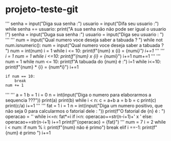 # projeto-teste-git


'''
senha = input("Diga sua senha :")
usuario = input("Difa seu usuario :")
while senha == usuario:
    print("A sua senha não não pode ser igual o usuario !")
    senha = input("Duga sua senha :")
    usuario = input("Diga seu usuario : ")
'''
'''
num = input("Qual numero voce deseja saber a tabuada ? ")
while not num.isnumeric():
    num = input("Qual numero voce deseja saber a tabuada ? ")
num = int(num)
i = 1
while i <= 10:
    print(f"{num} x {i} = {num*i}")
    i+=1
'''
'''
i = 1
num = 1
while i <=10:
    print(f"{num} x {i} = {num*i}")
    i+=1
    num+=1
'''
'''
num = 1
while num <= 10:
    print(f"A tabuada do {num} é  :")
    i=1
    while i<=10:
        print(f"{num} * {i} = {num*i}")
        i+=1

    if num == 10:
        break
    num += 1
'''
'''
a = 1
b = 1
i = 0
n = int(input("Diga o numero para elaborarmos a sequencia  ???"))
print(a)
print(b)
while i < n:
    c = a+b
    a = b
    b = c
    print(c)
    print(c/a)
    i+=1 
'''
'''
fat = 1
i = 1
n = int(input("Diga um numero positivo, que não seja 0 para calcularmos o fatorial dele  : "))
print(f"O fatorial de {n} é : ")
operacao = ''
while i<=n:
    fat*=i
    if i<n:
        operacao+=str(n-i+1)+' x '
    else:
       operacao+=str(n-i+1)
    i+=1
print(f"{operacao} = {fat}")
'''
num = 7
i = 2
while i < num:
    if num % i:
        print(f"{num} não é primo")
        break
    elif i ==-1:
        print(f"{num} é primo ")
    i+=1


